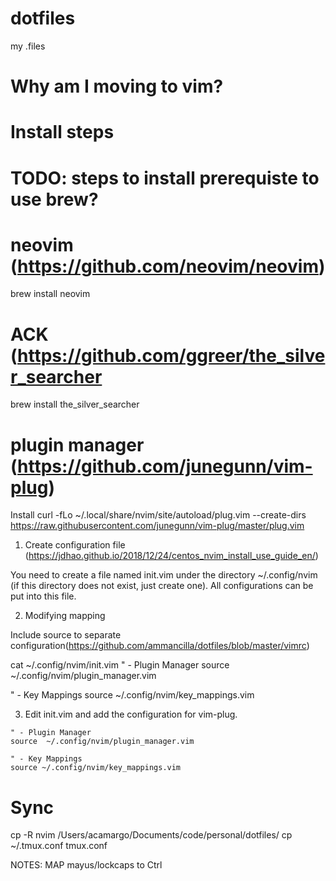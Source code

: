 # dotfiles
my .files

# Why am I moving to vim?

# Install steps

# TODO: steps to install prerequiste to use brew?


# neovim (https://github.com/neovim/neovim)
brew install neovim

# ACK (https://github.com/ggreer/the_silver_searcher
brew install the_silver_searcher

# plugin manager (https://github.com/junegunn/vim-plug)
Install
curl -fLo ~/.local/share/nvim/site/autoload/plug.vim --create-dirs \
    https://raw.githubusercontent.com/junegunn/vim-plug/master/plug.vim


1. Create configuration file (https://jdhao.github.io/2018/12/24/centos_nvim_install_use_guide_en/)

You need to create a file named init.vim under the directory ~/.config/nvim (if this directory does not exist, just create one). All
configurations can be put into this file.


2. Modifying mapping

Include source to separate configuration(https://github.com/ammancilla/dotfiles/blob/master/vimrc)

 cat ~/.config/nvim/init.vim
" - Plugin Manager
source  ~/.config/nvim/plugin_manager.vim

" - Key Mappings
source ~/.config/nvim/key_mappings.vim


3. Edit init.vim and add the configuration for vim-plug.
```
" - Plugin Manager
source  ~/.config/nvim/plugin_manager.vim

" - Key Mappings
source ~/.config/nvim/key_mappings.vim

```

# Sync
cp -R nvim  /Users/acamargo/Documents/code/personal/dotfiles/
cp ~/.tmux.conf tmux.conf

NOTES:
MAP mayus/lockcaps to Ctrl

